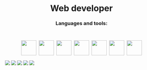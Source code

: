 <h1 align="center">Web developer</h1>
<h3 align="center">Languages and tools:</h3>&nbsp;
<div align="center">
  <p>
    <img style="height:50px; width:50px" src="https://cdn.jsdelivr.net/gh/devicons/devicon/icons/python/python-original-wordmark.svg" />&nbsp;                                                                                                                                       
    <img style="height:50px; width:50px" src="https://cdn.jsdelivr.net/gh/devicons/devicon/icons/django/django-plain.svg" />&nbsp;          
    <img style="height:50px; width:50px" src="https://cdn.jsdelivr.net/gh/devicons/devicon/icons/javascript/javascript-original.svg" />&nbsp;
    <img style="height:50px; width:50px" src="https://cdn.jsdelivr.net/gh/devicons/devicon/icons/jquery/jquery-original-wordmark.svg" />&nbsp;
    <img style="height:50px; width:50px" src="https://cdn.jsdelivr.net/gh/devicons/devicon/icons/react/react-original-wordmark.svg" />&nbsp;                                                                                                                                   
    <img style="height:50px; width:50px" src="https://cdn.jsdelivr.net/gh/devicons/devicon/icons/docker/docker-original-wordmark.svg" />&nbsp; 
    <img style="height:50px; width:50px" src="https://cdn.jsdelivr.net/gh/devicons/devicon/icons/git/git-original-wordmark.svg" />
  </p>
</div>

![](https://github-profile-summary-cards.vercel.app/api/cards/profile-details?username=ZeroCreator)
![](https://github-profile-summary-cards.vercel.app/api/cards/most-commit-language?username=ZeroCreator)
![](https://github-profile-summary-cards.vercel.app/api/cards/repos-per-language?username=ZeroCreator)
![](https://github-profile-summary-cards.vercel.app/api/cards/stats?username=ZeroCreator)
![](https://github-profile-summary-cards.vercel.app/api/cards/productive-time?username=ZeroCreator)
          
<!--
**ZeroCreator/ZeroCreator** is a ✨ _special_ ✨ repository because its `README.md` (this file) appears on your GitHub profile.

Here are some ideas to get you started:

- 🔭 I’m currently working on ...
- 🌱 I’m currently learning ...
- 👯 I’m looking to collaborate on ...
- 🤔 I’m looking for help with ...
- 💬 Ask me about ...
- 📫 How to reach me: ...
- 😄 Pronouns: ...
- ⚡ Fun fact: ...
-->
